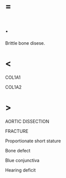 # =

# .

Brittle bone disese.

# <

COL1A1

COL1A2

# >

AORTIC DISSECTION

FRACTURE

Proportionate short stature

Bone defect

Blue conjunctiva

Hearing deficit
